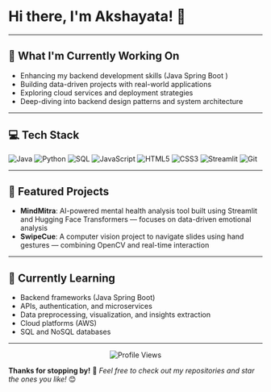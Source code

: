 # Hi there, I'm Akshayata! 👋

---

## 🔭 What I'm Currently Working On
- Enhancing my backend development skills (Java Spring Boot )
- Building data-driven projects with real-world applications
- Exploring cloud services and deployment strategies
- Deep-diving into backend design patterns and system architecture

---

## 💻 Tech Stack  
![Java](https://img.shields.io/badge/-Java-007396?style=flat-square&logo=java&logoColor=white)
![Python](https://img.shields.io/badge/-Python-3776AB?style=flat-square&logo=python&logoColor=white)
![SQL](https://img.shields.io/badge/-SQL-4479A1?style=flat-square&logo=mysql&logoColor=white)
![JavaScript](https://img.shields.io/badge/-JavaScript-F7DF1E?style=flat-square&logo=javascript&logoColor=black)
![HTML5](https://img.shields.io/badge/-HTML5-E34F26?style=flat-square&logo=html5&logoColor=white)
![CSS3](https://img.shields.io/badge/-CSS3-1572B6?style=flat-square&logo=css3&logoColor=white)
![Streamlit](https://img.shields.io/badge/-Streamlit-FF4B4B?style=flat-square&logo=streamlit&logoColor=white)
![Git](https://img.shields.io/badge/-Git-F05032?style=flat-square&logo=git&logoColor=white)

---

## 🌟 Featured Projects
- **MindMitra**: AI-powered mental health analysis tool built using Streamlit and Hugging Face Transformers — focuses on data-driven emotional analysis  
- **SwipeCue**: A computer vision project to navigate slides using hand gestures — combining OpenCV and real-time interaction

---

## 🌱 Currently Learning
- Backend frameworks (Java Spring Boot)
- APIs, authentication, and microservices
- Data preprocessing, visualization, and insights extraction
- Cloud platforms (AWS)
- SQL and NoSQL databases

---

<div align="center">
  <img src="https://komarev.com/ghpvc/?username=Akshayata101&color=blueviolet&style=flat-square&label=Profile+Views" alt="Profile Views" />
</div>

**Thanks for stopping by!** 🌟 *Feel free to check out my repositories and star the ones you like!* 😊
